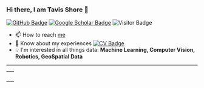 


### Hi there, I am Tavis Shore 👋 

[![GitHub Badge](https://img.shields.io/github/followers/tavisshore?style=social)](https://github.com/tavisshore?tab=followers)
[![Google Scholar Badge](https://img.shields.io/badge/Google-Scholar-green)](https://scholar.google.com/citations?user=jHEABmkAAAAJ&hl=en)
![Visitor Badge](https://visitor-badge.laobi.icu/badge?page_id=tavisshore.tavisshore)

- 📫 How to reach [me](https://www.tavisshore.co.uk)
- 📄 Know about my experiences [![CV Badge](https://img.shields.io/badge/My-CV-critical)](https://www.tavisshore.co.uk/cv/)
- :bulb: I'm interested in all things data: **Machine Learning, Computer Vision, Robotics, GeoSpatial Data**



---


<table>
  <tr>
    <td valign="top">
      <img src="https://github-readme-stats.vercel.app/api?username=tavisshore&show_icons=true" alt=""/>
      <img src="https://github-readme-stats.vercel.app/api/top-langs/?username=tavisshore&langs_count=3" alt=""/>
    </td>
  </tr>
</table>
  


<!-- ![Top Langs](https://github-readme-stats.vercel.app/api/top-langs/?username=yunusserhat&hide_langs_below=10) -->

